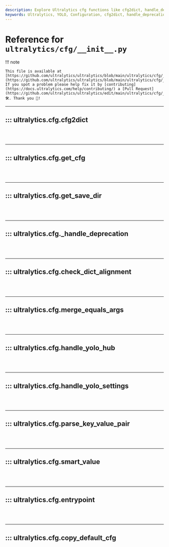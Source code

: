```yaml
---
description: Explore Ultralytics cfg functions like cfg2dict, handle_deprecation, merge_equal_args & more to handle YOLO settings and configurations efficiently.
keywords: Ultralytics, YOLO, Configuration, cfg2dict, handle_deprecation, merge_equals_args, handle_yolo_settings, copy_default_cfg, Image Detection
---
```


# Reference for `ultralytics/cfg/__init__.py`

!!! note

    This file is available at [https://github.com/ultralytics/ultralytics/blob/main/ultralytics/cfg/__init__.py](https://github.com/ultralytics/ultralytics/blob/main/ultralytics/cfg/__init__.py). If you spot a problem please help fix it by [contributing](https://docs.ultralytics.com/help/contributing/) a [Pull Request](https://github.com/ultralytics/ultralytics/edit/main/ultralytics/cfg/__init__.py) 🛠️. Thank you 🙏!

---
## ::: ultralytics.cfg.cfg2dict
<br><br>

---
## ::: ultralytics.cfg.get_cfg
<br><br>

---
## ::: ultralytics.cfg.get_save_dir
<br><br>

---
## ::: ultralytics.cfg._handle_deprecation
<br><br>

---
## ::: ultralytics.cfg.check_dict_alignment
<br><br>

---
## ::: ultralytics.cfg.merge_equals_args
<br><br>

---
## ::: ultralytics.cfg.handle_yolo_hub
<br><br>

---
## ::: ultralytics.cfg.handle_yolo_settings
<br><br>

---
## ::: ultralytics.cfg.parse_key_value_pair
<br><br>

---
## ::: ultralytics.cfg.smart_value
<br><br>

---
## ::: ultralytics.cfg.entrypoint
<br><br>

---
## ::: ultralytics.cfg.copy_default_cfg
<br><br>
